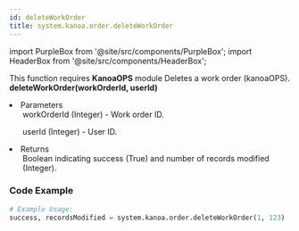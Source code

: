 ```yaml
---
id: deleteWorkOrder
title: system.kanoa.order.deleteWorkOrder
---
```


import PurpleBox from '@site/src/components/PurpleBox';
import HeaderBox from '@site/src/components/HeaderBox';

<PurpleBox>This function requires <b>KanoaOPS</b> module</PurpleBox>
<HeaderBox header="Description">Deletes a work order (kanoaOPS).</HeaderBox>
<HeaderBox header="Syntax">
    <b>deleteWorkOrder(workOrderId, userId)</b>
    <li>Parameters <br />
        <ul>workOrderId (Integer) - Work order ID.</ul>
        <ul>userId (Integer) - User ID.</ul>
    </li>
    <li>Returns <br />
        <ul>Boolean indicating success (True) and number of records modified (Integer).</ul>
    </li>
</HeaderBox>

### Code Example

```python
# Example Usage:
success, recordsModified = system.kanoa.order.deleteWorkOrder(1, 123)
